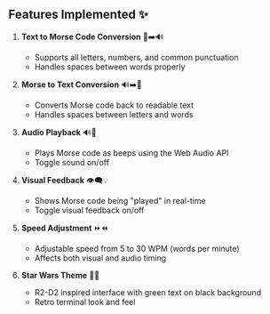 ## Features Implemented ✨

1. **Text to Morse Code Conversion** 📝➡️🔊  
   - Supports all letters, numbers, and common punctuation  
   - Handles spaces between words properly  

2. **Morse to Text Conversion** 🔊➡️📝  
   - Converts Morse code back to readable text  
   - Handles spaces between letters and words  

3. **Audio Playback** 🔊🎵  
   - Plays Morse code as beeps using the Web Audio API  
   - Toggle sound on/off  

4. **Visual Feedback** 👁️‍🗨️💡  
   - Shows Morse code being "played" in real-time  
   - Toggle visual feedback on/off  

5. **Speed Adjustment** ⏩⏪  
   - Adjustable speed from 5 to 30 WPM (words per minute)  
   - Affects both visual and audio timing  

6. **Star Wars Theme** 🌌🤖  
   - R2-D2 inspired interface with green text on black background  
   - Retro terminal look and feel  

